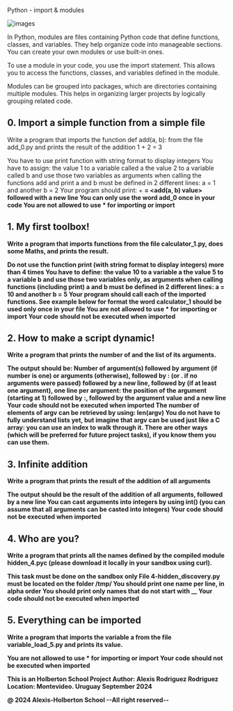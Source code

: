 Python - import & modules

![images](https://github.com/user-attachments/assets/a120e9ca-e56f-4e05-9db6-021a6c13bd14)

In Python, modules are files containing Python code that define functions, classes, and variables. They help organize code into manageable sections. You can create your own modules or use built-in ones.

To use a module in your code, you use the import statement. This allows you to access the functions, classes, and variables defined in the module.

Modules can be grouped into packages, which are directories containing multiple modules. This helps in organizing larger projects by logically grouping related code.

## 0. Import a simple function from a simple file

Write a program that imports the function def add(a, b): from the file add_0.py and prints the result of the addition 1 + 2 = 3

You have to use print function with string format to display integers
You have to assign:
the value 1 to a variable called a
the value 2 to a variable called b
and use those two variables as arguments when calling the functions add and print
a and b must be defined in 2 different lines: a = 1 and another b = 2
Your program should print: <a value> + <b value> = <add(a, b) value> followed with a new line
You can only use the word add_0 once in your code
You are not allowed to use * for importing or __import__

## 1. My first toolbox!

Write a program that imports functions from the file calculator_1.py, does some Maths, and prints the result.

Do not use the function print (with string format to display integers) more than 4 times
You have to define:
the value 10 to a variable a
the value 5 to a variable b
and use those two variables only, as arguments when calling functions (including print)
a and b must be defined in 2 different lines: a = 10 and another b = 5
Your program should call each of the imported functions. See example below for format
the word calculator_1 should be used only once in your file
You are not allowed to use * for importing or __import__
Your code should not be executed when imported

## 2. How to make a script dynamic!

Write a program that prints the number of and the list of its arguments.

The output should be:
Number of argument(s) followed by argument (if number is one) or arguments (otherwise), followed by
: (or . if no arguments were passed) followed by
a new line, followed by (if at least one argument),
one line per argument:
the position of the argument (starting at 1) followed by :, followed by the argument value and a new line
Your code should not be executed when imported
The number of elements of argv can be retrieved by using: len(argv)
You do not have to fully understand lists yet, but imagine that argv can be used just like a C array: you can use an index to walk through it. There are other ways (which will be preferred for future project tasks), if you know them you can use them.

## 3. Infinite addition

Write a program that prints the result of the addition of all arguments

The output should be the result of the addition of all arguments, followed by a new line
You can cast arguments into integers by using int() (you can assume that all arguments can be casted into integers)
Your code should not be executed when imported

## 4. Who are you?

Write a program that prints all the names defined by the compiled module hidden_4.pyc (please download it locally in your sandbox using curl).

This task must be done on the sandbox only
File 4-hidden_discovery.py must be located on the folder /tmp/
You should print one name per line, in alpha order
You should print only names that do not start with __
Your code should not be executed when imported

## 5. Everything can be imported

Write a program that imports the variable a from the file variable_load_5.py and prints its value.

You are not allowed to use * for importing or __import__
Your code should not be executed when imported

This is an Holberton School Project Author: Alexis Rodriguez Rodriguez Location: Montevideo. Uruguay September 2024

@ 2024 Alexis-Holberton School --All right reserved--
